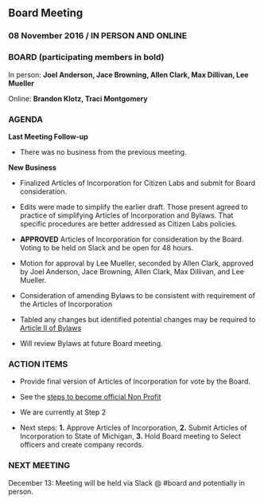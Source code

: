 ## Board Meeting
### 08 November 2016 / IN PERSON AND ONLINE

### BOARD (participating members in bold)
In person: **Joel Anderson, Jace Browning, Allen Clark, Max Dillivan, Lee Mueller**

Online: **Brandon Klotz, Traci Montgomery**

### AGENDA

**Last Meeting Follow-up**

- There was no business from the previous meeting.

**New Business**

- Finalized Articles of Incorporation for Citizen Labs and submit for Board consideration.
 - Edits were made to simplify the earlier draft. Those present agreed to practice of simplifying Articles of Incorporation and Bylaws. That specific procedures are better addressed as Citizen Labs policies.
 - **APPROVED** Articles of Incorporation for consideration by the Board. Voting to be held on Slack and be open for 48 hours.
  - Motion for approval by Lee Mueller, seconded by Allen Clark, approved by Joel Anderson, Jace Browning, Allen Clark, Max Dillivan, and Lee Mueller.

- Consideration of amending Bylaws to be consistent with requirement of the Articles of Incorporation
 - Tabled any changes but identified potential changes may be required to [Article II of Bylaws](https://github.com/citizenlabsgr/community/blob/master/governance/cl_bylaws.md)
 - Will review Bylaws at future Board meeting.

### ACTION ITEMS

- Provide final version of Articles of Incorporation for vote by the Board.

- See the [steps to become official Non Profit](https://github.com/citizenlabsgr/community/wiki/How-to-Start-a-Non-Profit-in-Michigan)
 - We are currently at Step 2
 - Next steps: **1.** Approve Articles of Incorporation, **2.** Submit Articles of Incorporation to State of Michigan, **3.** Hold Board meeting to Select officers and create company records.

### NEXT MEETING

December 13: Meeting will be held via Slack @ #board and potentially in person.
